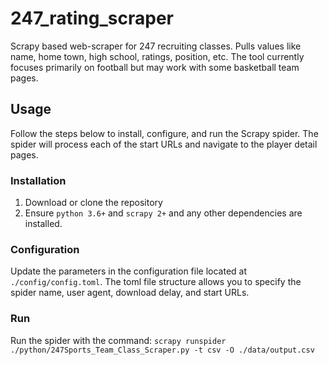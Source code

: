 # 247_rating_scraper
Scrapy based web-scraper for 247 recruiting classes. Pulls values like name, home town, high school, ratings, position, etc. The tool currently focuses primarily on football but may work with some basketball team pages.

## Usage

Follow the steps below to install, configure, and run the Scrapy spider. The spider will process each of the start URLs and navigate to the player detail pages.

### Installation

1. Download or clone the repository
2. Ensure ```python 3.6+``` and ```scrapy 2+``` and any other dependencies are installed.

### Configuration

Update the parameters in the configuration file located at ```./config/config.toml```. The toml file structure allows you to specify the spider name, user agent, download delay, and start URLs.

### Run

Run the spider with the command: ```scrapy runspider ./python/247Sports_Team_Class_Scraper.py -t csv -O ./data/output.csv```